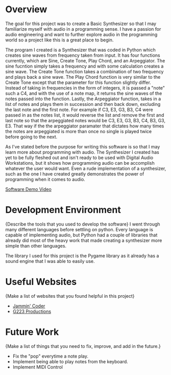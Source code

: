 # Overview

The goal for this project was to create a Basic Synthesizer so that I may familiarize myself with audio in a programming sense. I have a passion for audio engineering and want to further explore audio in the programming world so
a project like this is a great place to begin.

The program I created is a Synthesizer that was coded in Python which creates sine waves from frequency taken from input. It has four functions currently, which are Sine, Create Tone, Play Chord, and an Arpeggiator. The sine fucntion
 simply takes a frequency and with some calculation creates a sine wave. The Create Tone function takes a combination of two frequency and plays back a sine wave. The Play Chord function is very similar to the Create Tone except that 
 the parameter for this function slightly differ. Instead of taking in frequencies in the form of integers, it is passed a "note" such a C4, and with the use of a note map, it returns the sine waves of the notes passed into the function.
 Lastly, the Arpeggiator function, takes in a list of notes and plays them in succession and then back down, excluding the last note and the first note. For example if C3, E3, G3, B3, C4 were passed in as the notes list, it would reverse 
 the list and remove the first and last note so that the arpeggiated notes would be C3, E3, G3, B3, C4, B3, G3, E3. That way if the the arpeggiator paramater that dictates how many times the notes are arpeggiated is more than once
 no single is played twice before going to the next.

As I've stated before the purpose for writing this software is so that I may learn more about programming with audio. The Synthesizer I created has yet to be fully fleshed out and isn't ready to be used with Digital Audio Workstations, 
but it shows how programming audio can be accomplish whatever the user would want. Even a rude implementation of a synthesizer, such as the one I have created greatly demonstrates the power of programming when it comes to audio.


[Software Demo Video](https://youtu.be/BCesJWzrnzE?si=9Hqu9hX18z22J6DZ)

# Development Environment

{Describe the tools that you used to develop the software}
I went through many different languages before settling on python. Every language is capable of implementing audio, but Python had a couple of libraries that already did most of the heavy work that made creating a synthesizer 
more simple than other languages.

The library I used for this project is the Pygame library as it already has a sound engine that I was able to easily use. 


# Useful Websites

{Make a list of websites that you found helpful in this project}

- [Jammin' Coder](https://www.youtube.com/watch?v=egW_J4et4HA)
- [G223 Productions](https://www.youtube.com/watch?v=fp1Snqq9ovw&t=1s)

# Future Work

{Make a list of things that you need to fix, improve, and add in the future.}

- Fix the "pop" everytime a note play. 
- Implement being able to play notes from the keyboard.
- Implement MIDI Control
